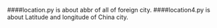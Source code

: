 ####location.py is about abbr of all of foreign city.
####location4.py is about Latitude and longitude of China city.
